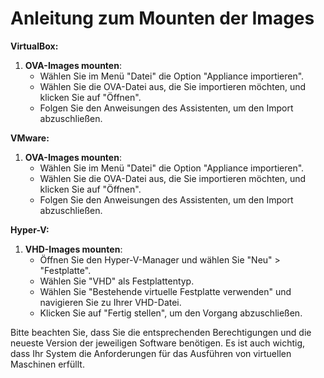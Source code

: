 # Anleitung zum Mounten der Images

**VirtualBox:**
1. **OVA-Images mounten**:
    - Wählen Sie im Menü "Datei" die Option "Appliance importieren".
    - Wählen Sie die OVA-Datei aus, die Sie importieren möchten, und klicken Sie auf "Öffnen".
    - Folgen Sie den Anweisungen des Assistenten, um den Import abzuschließen.

**VMware:**
1. **OVA-Images mounten**:
    - Wählen Sie im Menü "Datei" die Option "Appliance importieren".
    - Wählen Sie die OVA-Datei aus, die Sie importieren möchten, und klicken Sie auf "Öffnen".
    - Folgen Sie den Anweisungen des Assistenten, um den Import abzuschließen.

**Hyper-V:**
1. **VHD-Images mounten**:
    - Öffnen Sie den Hyper-V-Manager und wählen Sie "Neu" > "Festplatte".
    - Wählen Sie "VHD" als Festplattentyp.
    - Wählen Sie "Bestehende virtuelle Festplatte verwenden" und navigieren Sie zu Ihrer VHD-Datei.
    - Klicken Sie auf "Fertig stellen", um den Vorgang abzuschließen. 

Bitte beachten Sie, dass Sie die entsprechenden Berechtigungen und die neueste Version der jeweiligen Software benötigen. Es ist auch wichtig, dass Ihr System die Anforderungen für das Ausführen von virtuellen Maschinen erfüllt.